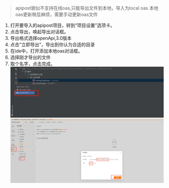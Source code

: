 > apipost貌似不支持在线oas,只能导出文件到本地，导入为local oas
> 本地oas更新稍显麻烦，需要手动更新oas文件

1. 打开要导入的apipost项目，转到“项目设置”选项卡。
2. 点击导出，唤起导出对话框。
3. 导出格式选择openApi,3.0版本
4. 点击”立即导出“，导出到你认为合适的目录
5. 在ide中，打开添加本地oas对话框。
6. 选择刚才导出的文件
7. 取个名字，点击完成。
   ![addlocal](../screenshots/addlocal.png)
   ![apipost](../screenshots/apipost.png)

